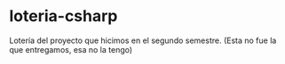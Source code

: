# loteria-csharp
Lotería del proyecto que hicimos en el segundo semestre. (Esta no fue la que entregamos, esa no la tengo)
